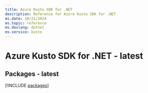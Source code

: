 ```yaml
---
title: Azure Kusto SDK for .NET
description: Reference for Azure Kusto SDK for .NET
ms.date: 10/21/2024
ms.topic: reference
ms.devlang: dotnet
ms.service: kusto
---
```

# Azure Kusto SDK for .NET - latest
## Packages - latest
[!INCLUDE [packages](kusto-index.md)]